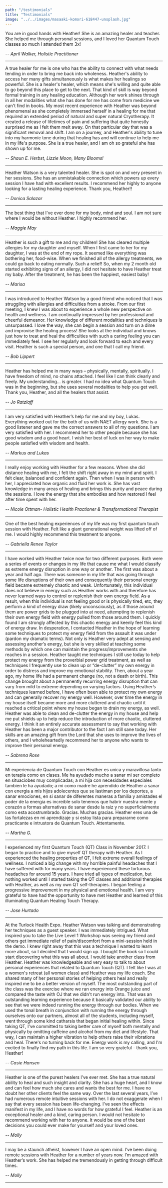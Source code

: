 ```yaml
---
path: "/testimonials"
title: "Testimonials"
image: "../../images/masaaki-komori-618447-unsplash.jpg"
---
```

You are in good hands with Heather! She is an amazing healer and teacher. She helped me through personal sessions, and I loved her Quantum Touch classes so much I attended them 3x!

*-- April Walker, Holistic Practitioner*

---

A true healer for me is one who has the ability to connect with what needs tending in order to bring me back into wholeness.  Heather's ability to access her many gifts simultaneously is what makes her healings so powerful.  She is a healer's healer, which means she's willing and quite able to go beyond this place to get to the next. That kind of skill is way beyond formal training in any healing education. Although her work shines through in all her modalities what she has done for me has come from medicine we can't find in books.  My most recent experience with Heather was beyond phenomenal as she completely immersed herself in a healing for me that required an extended period of natural and super natural Cryotherapy. It created a  release of  lifetimes of pain and suffering that quite honestly surprised me as I felt them melt away. On that particular day that was a significant removal and shift. I am on a journey, and Heather's ability to tune into my harmonic tone during that healing has and will continue to help me in my life's purpose. She is a true healer, and I am oh so grateful she has shown up for me.    

*-- Shaun E. Herbst, Lizzie Moon, Many Blooms!*

---

Heather Watson is a very talented healer. She is spot on and very present in her sessions. She has an unmistakable connection which powers up every session I have had with excellent results. I recommend her highly to anyone looking for a lasting healing experience. Thank you, Heather!!

*-- Donica Salazar*

---

The best thing that I've ever done for my body, mind and soul. I am not sure where I would be without Heather. I highly recommend her.

*-- Maggie May*

---

Heather is such a gift to me and my children! She has cleared multiple allergies for my daughter and myself. When I first came to her for my daughter, I was at the end of my rope. It seemed like everything was bothering her, food-wise. When we finished all of the allergy treatments, we could go back to eating normally. Such a relief! So, when my 2 month old started exhibiting signs of an allergy, I did not hesitate to have Heather treat my baby. After the treatment, he has been the happiest, easiest baby!

*-- Marisa*

---

I was introduced to Heather Watson by a good friend who noticed that I was struggling with allergies and difficulties from a stroke.  From our first meeting, I knew I was about to experience a whole new perspective on health and wellness. I am continually impressed by her professional and cheerful demeanor. Her knowledge of different modalities and techniques is unsurpassed. I love the way, she can begin a session and turn on a dime and improvise the healing process! She looks at the individual and knows just how to treat and heal the difficulties with such a caring feeling you can immediately feel. I see her regularly and look forward to each and every visit. Heather is such a special person, and one that I call my friend.       

*-- Bob Lippert*

---

Heather has helped me in many ways – physically, mentally, spiritually. I have freedom of mind, no chains attached. I feel like I can think clearly and freely. My understanding… is greater. I had no idea what Quantum Touch was in the beginning, but she uses several modalities to help you get well. Thank you, Heather, and all the healers that assist.

*-- Jo Ratzlaff*

---

I am very satisfied with Heather’s help for me and my boy, Lukas. Everything worked out for the both of us with NAET allergy work. She is a good listener and gave me the correct answers to all of my questions. I am very satisfied with her. I recommend her to other people because she has good wisdom and a good heart. I wish her best of luck on her way to make people satisfied with wisdom and health.

*-- Markus and Lukas*

---

I really enjoy working with Heather for a few reasons. When she did distance healing with me, I felt the shift right away in my mind and spirit. I felt clear, balanced and confident again. Then when I was in person with her, I appreciated how organic and fluid her work is. She has vast knowledge in many areas of healing and brings this purity and peace during the sessions. I love the energy that she embodies and how restored I feel after time spent with her.

*-- Nicole Ottman- Holistic Health Practioner & Transformational Therapist*

---

One of the best healing experiences of my life was my first quantum touch session with Heather. Felt like a giant generational weight was lifted off of me. I would highly recommend this treatment to anyone.

*-- Gabriella Renee Taylor*

---

I have worked with Heather twice now for two different purposes. Both were a series of events or changes in my life that cause me what I would classify as extreme energy disruption in one way or another. The first was about a year and half ago. There was someone in my life that was going through some life disruptions of their own and consequently their personal energy field became extremely chaotic and weak.
Unfortunately, this individual does not believe in energy such as Heather works with and therefore has never learned ways to control or replenish their own energy field. As a result, when this individual is not feeling good or is physically tired, etc, they perform a kind of energy draw (likely unconsciously), as if those around them are power grids to be plugged into at need, attempting to replenish their own energy field with energy pulled from those around them. I quickly found I am strongly affected by this chaotic energy and keenly feel this kind of energy draw. In desperation, I contacted Heather in the hope of learning some techniques to protect my energy field from the assault it was under (pardon my dramatic terms). Not only is Heather very adept at sensing and assessing another’s energy, but she is very skilled at teaching some methods by which one can maintain the progress/improvements she reaches in a session.
Heather taught me techniques I still use today to help protect my energy from the proverbial power grid treatment, as well as techniques I frequently use to clean up or “de-clutter” my own energy in order to distress and improve my emotional stability. Then, about a year ago, my home life had a permanent change (no, not a death or birth). This change brought about a permanently recurring energy disruption that can vary from mild to extreme depending on varying factors. Using Heather’s techniques learned before, I have often been able to protect my own energy and can generally recover my energy well. However, over time the energy in my house itself became more and more cluttered and chaotic until it reached a critical point where my house began to drain my energy, as well. Heather was able to clean and de-clutter the energy in my house and help me put shields up to help reduce the introduction of more chaotic, cluttered energy. I think it an entirely accurate assessment to say that working with Heather has been a major contributor to the fact I am still sane today. Her skills are an amazing gift from the Lord that she uses to improve the lives of others, and I wholeheartedly recommend her to anyone who wants to improve their personal energy.

*-- Sabrena Rose*

---

Mi experiencia de Quantum Touch con Heather es unica y maravillosa tanto en terapia como en clases. Me ha ayudado mucho a sanar mi ser completo en situaciobes muy complicadas; a mi hija con necesidades especiales tambien le ha ayudado; a mi como madre he aprendido de Heather a sanar con energia a mis hijos adolecentes que se lastiman por los deportes, a sanar emociones, en si sanar de diferentes maneras a familia y amistades el poder de la energia es increible solo tenemos que habrir nuestra mente y corazón a formas alternativas de sanar desde la raiz y no superficialmente como esta acostrumbrado. Gracias. Muchas gracias. Heather eres una de las fortalezas en mi aprendizaje y si estoy lista para prepararne como practicante e intrustora de Quantum Touch. Attentamente.

*-- Martha G.*

---

I experienced my first Quantum Touch (QT) Class in November 2017. I began to practice and to give myself QT therapy with Heather. As I experienced the healing properties of QT, I felt extreme overall feelings of wellness. I noticed a big change with my horrible painful headaches that I have suffered with for many years. I have experienced these torturous headaches for around 15 years. I have tried all types of medication, but nothing worked until I started taking the QT classes and additional therapies with Heather, as well as my own QT self-therapies. I began feeling a progressive improvement in my physical and emotional health. I am very grateful to have had the opportunity to have met Heather and learned of this illuminating Quantum Healing Touch Therapy.

*-- Jose Hurtado*

---

At the Turlock Health Expo. Heather Watson was talking and demonstrating her techniques as a guest speaker. I was immediately intrigued. What inspired you to take the Live Level 1 Workshop was seeing my friend and others get immediate relief of pain/discomfort from a mini-session held in the demo. I knew right away that this was a technique I wanted to learn more about, so I decided that I would sign up. I bought the book so I could start discovering what this was all about.
I would take another class from Heather. Heather was knowledgeable and very easy to talk to about personal experiences that related to Quantum Touch (QT). I felt like I was at a women's retreat (all women class) and Heather was my life coach. She shared many of her personal stories of helping others heal and really inspired me to be a better version of myself.
The most outstanding part of the class was the exercise where we ran energy into Orange juice and compared the taste with OJ that we didn't run energy into. That was an outstanding learning experience because it basically validated our ability to see that we were indeed running the energy through our bodies. When we used the tonal breath in conjunction with running the energy through ourselves onto our partners, almost all of the students, including myself, went through some kind catharsis that began initial healing within.
Since taking QT, I've committed to taking better care of myself both mentally and physically by omitting caffeine and alcohol from my diet and lifestyle. That way, I can maintain a higher vibration to help others raise their vibrations and heal. There's no turning back for me. Energy work is my calling, and I'm excited to finally find my path in this life. I am so very grateful - thank you, Heather!


*-- Casie Hansen*

---

Heather is one of the purest healers I’ve ever met. She has a true natural ability to heal and such insight and clarity. She has a huge heart, and I know and can feel how much she cares and wants the best for me. I have no doubt her other clients feel the same way.
Over the last several years, I’ve had numerous remote intuitive sessions with her. I do not exaggerate when I say that every session has been life-changing. I’ve seen the effects manifest in my life, and I have no words for how grateful I feel.
Heather is an exceptional healer and a kind, caring person. I would not hesitate to recommend working with her to anyone. It would be one of the best decisions you could ever make for yourself and your loved ones.

*-- Molly*

---

I may be a staunch atheist, however I have an open mind. I’ve been doing remote sessions with Heather for a number of years now. I’m amazed with Heather’s work. She has helped me tremendously in getting through difficult times.

*-- Molly*

---
